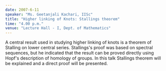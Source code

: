 ```yaml
---
date: 2007-6-11
speaker: "Ms. Geetanjali Kachari, IISc"
title: "Higher linking of Knots: Stallings theorem"
time: "4.00 p.m." 
venue: "Lecture Hall - I, Dept. of Mathematics"
---
```

A central result used in studying higher linking of knots is a theorem of Stalling on lower central series. Stallings's proof was based on spectral sequences, but he indicated that the result can be proved directly using Hopf's description of homology of groups. In this talk Stallings theorem will be explained and a direct proof will be presented.
